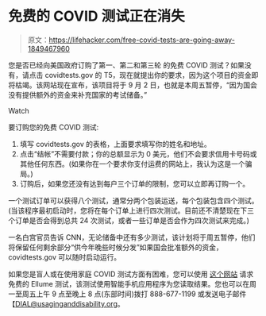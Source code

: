 # 免费的 COVID 测试正在消失

> 原文：<https://lifehacker.com/free-covid-tests-are-going-away-1849467960>

您是否已经向美国政府订购了第一、第二和第三轮 的免费 COVID 测试？如果没有，请点击 covidtests.gov 的 T5，现在就提出你的要求，因为这个项目的资金即将枯竭。该网站现在宣布，该项目将于 9 月 2 日，也就是本周五暂停，“因为国会没有提供额外的资金来补充国家的考试储备。”

Watch

要订购您的免费 COVID 测试:

1.  填写 covidtests.gov 的表格，上面要求填写你的姓名和地址。
2.  点击“结帐”不需要付款；你的总额显示为 0 美元，他们不会要求信用卡号码或其他任何东西。(如果你在一个要求你支付运费的网站上，我认为这是一个骗局。)
3.  订购后，如果您还没有达到每户三个订单的限制，您可以立即再订购一个。

一个测试订单可以获得八个测试，通常分两个包装运送，每个包装包含四个测试。(当该程序最初启动时，您将在每个订单上进行四次测试。目前还不清楚现在下三个订单是否会得到总共 24 次测试，或者一些订单是否会作为四次测试来完成。)

一名白宫官员告诉 CNN，无论储备中还有多少测试，该计划将于周五暂停，他们将保留任何剩余部分“供今年晚些时候分发”如果国会批准额外的资金，covidtests.gov 可以随时启动运行。

如果您是盲人或在使用家庭 COVID 测试方面有困难，您可以使用 [这个网站](https://acl.gov/covid19/tests-people-who-are-blind-or-have-low-vision) 请求免费的 Ellume 测试，该测试使用智能手机应用程序为您读取结果。您也可以在周一至周五上午 9 点至晚上 8 点(东部时间)拨打 888-677-1199 或发送电子邮件【DIAL@usaginganddisability.org。